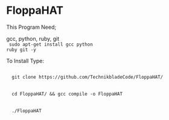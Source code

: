 # FloppaHAT

This Program Need;
<br>

gcc, python, ruby, git
<br>
<code>
  sudo apt-get install gcc python ruby git -y
</code>


To Install Type:

<code>
  git clone https://github.com/TechnikbladeCode/FloppaHAT/
</code>
<br>
<code>
  cd FloppaHAT/ && gcc compile -o FloppaHAT
</code>
<br>
<code>
  ./FloppaHAT
 </code>
